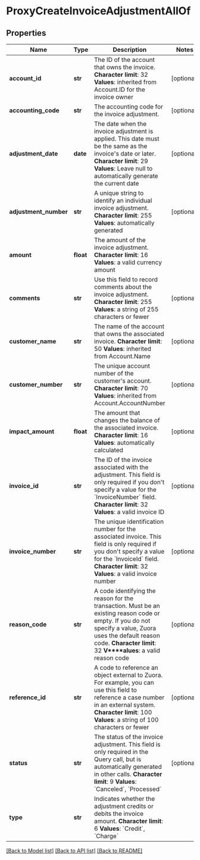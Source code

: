 # ProxyCreateInvoiceAdjustmentAllOf

## Properties
Name | Type | Description | Notes
------------ | ------------- | ------------- | -------------
**account_id** | **str** |  The ID of the account that owns the invoice. **Character limit**: 32 **Values**: inherited from Account.ID for the invoice owner  | [optional] 
**accounting_code** | **str** | The accounting code for the invoice adjustment.  | [optional] 
**adjustment_date** | **date** |  The date when the invoice adjustment is applied. This date must be the same as the invoice&#39;s date or later. **Character limit**: 29 **Values**: Leave null to automatically generate the current date  | [optional] 
**adjustment_number** | **str** |  A unique string to identify an individual invoice adjustment. **Character limit**: 255 **Values**: automatically generated  | [optional] 
**amount** | **float** |  The amount of the invoice adjustment. **Character limit**: 16 **Values**: a valid currency amount  | 
**comments** | **str** |  Use this field to record comments about the invoice adjustment. **Character limit**: 255 **Values**: a string of 255 characters or fewer  | [optional] 
**customer_name** | **str** |  The name of the account that owns the associated invoice. **Character limit**: 50 **Values**: inherited from Account.Name  | [optional] 
**customer_number** | **str** |  The unique account number of the customer&#39;s account. **Character limit**: 70 **Values**: inherited from Account.AccountNumber  | [optional] 
**impact_amount** | **float** |  The amount that changes the balance of the associated invoice. **Character limit**: 16 **Values**: automatically calculated  | [optional] 
**invoice_id** | **str** |  The ID of the invoice associated with the adjustment. This field is only required if you don&#39;t specify a value for the &#x60;InvoiceNumber&#x60; field. **Character limit**: 32 **Values**: a valid invoice ID  | [optional] 
**invoice_number** | **str** |  The unique identification number for the associated invoice. This field is only required if you don&#39;t specify a value for the &#x60;InvoiceId&#x60; field. **Character limit**: 32 **Values**: a valid invoice number  | [optional] 
**reason_code** | **str** |  A code identifying the reason for the transaction. Must be an existing reason code or empty. If you do not specify a value, Zuora uses the default reason code. **Character limit**: 32 **V****alues**: a valid reason code  | [optional] 
**reference_id** | **str** |  A code to reference an object external to Zuora. For example, you can use this field to reference a case number in an external system. **Character limit**: 100 **Values**: a string of 100 characters or fewer  | [optional] 
**status** | **str** |  The status of the invoice adjustment. This field is only required in the Query call, but is automatically generated in other calls. **Character limit**: 9 **Values**: &#x60;Canceled&#x60;, &#x60;Processed&#x60;  | [optional] 
**type** | **str** |  Indicates whether the adjustment credits or debits the invoice amount. **Character limit**: 6 **Values**: &#x60;Credit&#x60;, &#x60;Charge&#x60;  | 

[[Back to Model list]](../README.md#documentation-for-models) [[Back to API list]](../README.md#documentation-for-api-endpoints) [[Back to README]](../README.md)


